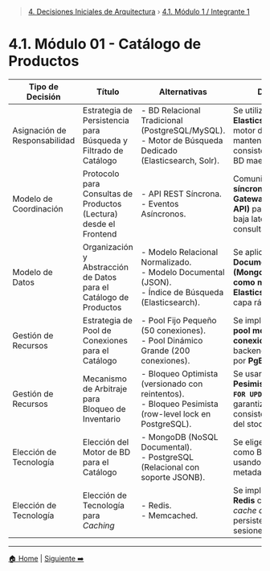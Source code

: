 > [4. Decisiones Iniciales de Arquitectura](../4.md) › [4.1. Módulo 1 / Integrante 1](4.1.md)

# 4.1. Módulo 01 - Catálogo de Productos

| Tipo de Decisión              | Título                                                        | Alternativas                                                                                                           | Decisión                                                                                               |
|--------------------------------|---------------------------------------------------------------|------------------------------------------------------------------------------------------------------------------------|---------------------------------------------------------------------------------------------------------|
| Asignación de Responsabilidad  | Estrategia de Persistencia para Búsqueda y Filtrado de Catálogo | - BD Relacional Tradicional (PostgreSQL/MySQL). <br> - Motor de Búsqueda Dedicado (Elasticsearch, Solr).               | Se utilizará **Elasticsearch** como motor de búsqueda, manteniendo consistencia con la BD maestra.      |
| Modelo de Coordinación         | Protocolo para Consultas de Productos (Lectura) desde el Frontend | - API REST Síncrona. <br> - Eventos Asíncronos.                                                                        | Comunicación **síncrona vía API Gateway (RESTful API)** para cumplir baja latencia en consultas.        |
| Modelo de Datos                | Organización y Abstracción de Datos para el Catálogo de Productos | - Modelo Relacional Normalizado. <br> - Modelo Documental (JSON). <br> - Índice de Búsqueda (Elasticsearch).           | Se aplicará una **BD Documental (MongoDB/Firestore) como maestra** y **Elasticsearch** como capa rápida. |
| Gestión de Recursos            | Estrategia de Pool de Conexiones para el Catálogo               | - Pool Fijo Pequeño (50 conexiones). <br> - Pool Dinámico Grande (200 conexiones).                                     | Se implementará un **pool moderado (100 conexiones)** en backend, apoyado por **PgBouncer**.            |
| Gestión de Recursos            | Mecanismo de Arbitraje para Bloqueo de Inventario               | - Bloqueo Optimista (versionado con reintentos). <br> - Bloqueo Pesimista (row-level lock en PostgreSQL).              | Se usará **Bloqueo Pesimista (`SELECT FOR UPDATE`)** para garantizar consistencia absoluta del stock.    |
| Elección de Tecnología         | Elección del Motor de BD para el Catálogo                      | - MongoDB (NoSQL Documental). <br> - PostgreSQL (Relacional con soporte JSONB).                                        | Se elige **PostgreSQL** como BD principal, usando **JSONB** para metadatos flexibles.                   |
| Elección de Tecnología         | Elección de Tecnología para *Caching*                          | - Redis. <br> - Memcached.                                                                                             | Se implementará **Redis** como motor de *cache distribuido* y persistencia de sesiones.              |

---

[🏠 Home](../../README.md) | [Siguiente ➡️](../4.2/4.2.md)